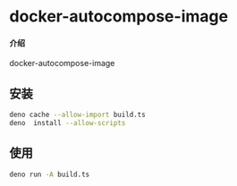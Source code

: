 # docker-autocompose-image

#### 介绍

docker-autocompose-image

## 安装

```bash
deno cache --allow-import build.ts
deno  install --allow-scripts
```

## 使用

```bash
deno run -A build.ts
```

